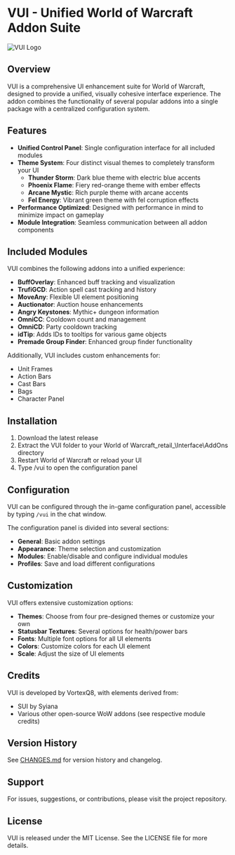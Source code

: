 # VUI - Unified World of Warcraft Addon Suite

![VUI Logo](media/textures/logo.tga)

## Overview

VUI is a comprehensive UI enhancement suite for World of Warcraft, designed to provide a unified, visually cohesive interface experience. The addon combines the functionality of several popular addons into a single package with a centralized configuration system.

## Features

- **Unified Control Panel**: Single configuration interface for all included modules
- **Theme System**: Four distinct visual themes to completely transform your UI
  - **Thunder Storm**: Dark blue theme with electric blue accents
  - **Phoenix Flame**: Fiery red-orange theme with ember effects
  - **Arcane Mystic**: Rich purple theme with arcane accents
  - **Fel Energy**: Vibrant green theme with fel corruption effects
- **Performance Optimized**: Designed with performance in mind to minimize impact on gameplay
- **Module Integration**: Seamless communication between all addon components

## Included Modules

VUI combines the following addons into a unified experience:

- **BuffOverlay**: Enhanced buff tracking and visualization
- **TrufiGCD**: Action spell cast tracking and history
- **MoveAny**: Flexible UI element positioning
- **Auctionator**: Auction house enhancements
- **Angry Keystones**: Mythic+ dungeon information
- **OmniCC**: Cooldown count and management
- **OmniCD**: Party cooldown tracking
- **idTip**: Adds IDs to tooltips for various game objects
- **Premade Group Finder**: Enhanced group finder functionality

Additionally, VUI includes custom enhancements for:
- Unit Frames
- Action Bars
- Cast Bars
- Bags
- Character Panel

## Installation

1. Download the latest release
2. Extract the VUI folder to your World of Warcraft\_retail_\Interface\AddOns directory
3. Restart World of Warcraft or reload your UI
4. Type /vui to open the configuration panel

## Configuration

VUI can be configured through the in-game configuration panel, accessible by typing `/vui` in the chat window.

The configuration panel is divided into several sections:
- **General**: Basic addon settings
- **Appearance**: Theme selection and customization
- **Modules**: Enable/disable and configure individual modules
- **Profiles**: Save and load different configurations

## Customization

VUI offers extensive customization options:

- **Themes**: Choose from four pre-designed themes or customize your own
- **Statusbar Textures**: Several options for health/power bars
- **Fonts**: Multiple font options for all UI elements
- **Colors**: Customize colors for each UI element
- **Scale**: Adjust the size of UI elements

## Credits

VUI is developed by VortexQ8, with elements derived from:
- SUI by Syiana
- Various other open-source WoW addons (see respective module credits)

## Version History

See [CHANGES.md](CHANGES.md) for version history and changelog.

## Support

For issues, suggestions, or contributions, please visit the project repository.

## License

VUI is released under the MIT License. See the LICENSE file for more details.